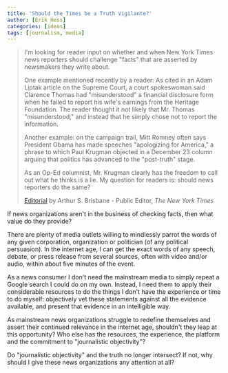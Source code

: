 ```yaml
---
title: 'Should the Times be a Truth Vigilante?'
author: [Erik Hess]
categories: [ideas]
tags: [journalism, media]
---
```

> I'm looking for reader input on whether and when New York Times news reporters should challenge "facts" that are asserted by newsmakers they write about.
> 
> One example mentioned recently by a reader: As cited in an Adam Liptak article on the Supreme Court, a court spokeswoman said Clarence Thomas had "misunderstood" a financial disclosure form when he failed to report his wife's earnings from the Heritage Foundation. The reader thought it not likely that Mr. Thomas "misunderstood," and instead that he simply chose not to report the information.
> 
> Another example: on the campaign trail, Mitt Romney often says President Obama has made speeches "apologizing for America," a phrase to which Paul Krugman objected in a December 23 column arguing that politics has advanced to the "post-truth" stage.
> 
> As an Op-Ed columnist, Mr. Krugman clearly has the freedom to call out what he thinks is a lie. My question for readers is: should news reporters do the same?
> 
> [Editorial][1] by Arthur S. Brisbane - Public Editor, _The New York Times_  

If news organizations aren't in the business of checking facts, then what value do they provide?

There are plenty of media outlets willing to mindlessly parrot the words of any given corporation, organization or politician (of any political persuasion). In the internet age, I can get the exact words of any speech, debate, or press release from several sources, often with video and/or audio, within about five minutes of the event.

As a news consumer I don't need the mainstream media to simply repeat a Google search I could do on my own. Instead, I need them to apply their considerable resources to do the things I don't have the experience or time to do myself: objectively vet these statements against all the evidence available, and present that evidence in an intelligible way.

As mainstream news organizations struggle to redefine themselves and assert their continued relevance in the internet age, shouldn't they leap at this opportunity? Who else has the resources, the experience, the platform and the commitment to "journalistic objectivity"?

Do "journalistic objectivity" and the truth no longer intersect? If not, why should I give these news organizations any attention at all?

   [1]: http://publiceditor.blogs.nytimes.com/2012/01/12/should-the-times-be-a-truth-vigilante/?pagewanted=all
